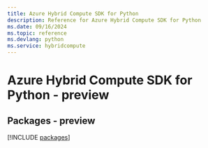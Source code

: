 ```yaml
---
title: Azure Hybrid Compute SDK for Python
description: Reference for Azure Hybrid Compute SDK for Python
ms.date: 09/16/2024
ms.topic: reference
ms.devlang: python
ms.service: hybridcompute
---
```

# Azure Hybrid Compute SDK for Python - preview
## Packages - preview
[!INCLUDE [packages](hybrid-compute-index.md)]
